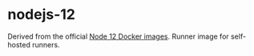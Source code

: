 # nodejs-12

Derived from the official [Node 12 Docker images](https://github.com/nodejs/docker-node/tree/main/12).
Runner image for self-hosted runners.
